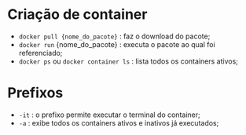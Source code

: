 # Criação de container

- `docker pull {nome_do_pacote}` : faz o download do pacote;
- `docker run` {nome_do_pacote} : executa o pacote ao qual foi referenciado;
- `docker ps` ou `docker container ls` : lista todos os containers ativos;

# Prefixos

- `-it` : o prefixo permite executar o terminal do container;
- `-a` : exibe todos os containers ativos e inativos já executados;
